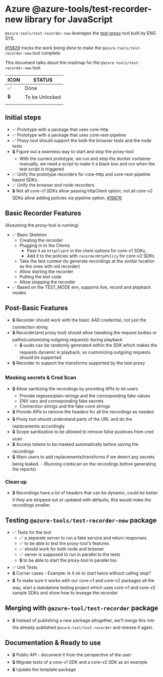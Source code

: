 # Azure @azure-tools/test-recorder-new library for JavaScript

`@azure-tools/test-recorder-new` leverages the [test-proxy](https://github.com/Azure/azure-sdk-tools/tree/main/tools/test-proxy) tool built by ENG SYS.

[#15829](https://github.com/Azure/azure-sdk-for-js/issues/15829) tracks the work being done to make the `@azure-tools/test-recorder-new` tool complete.

This document talks about the roadmap for the `@azure-tools/test-recorder-new` tool.

| ICON | STATUS         |
| ---- | -------------- |
| ✅   | Done           |
| 🔒   | To be Unlocked |
|      |                |

## Initial steps

- ✅ Prototype with a package that uses core-http
- ✅ Prototype with a package that uses core-rest-pipeline
- ✅ Proxy-tool should support the both the browser tests and the node tests
- 🔒 Figure out a seamless way to start and stop the proxy-tool
  - With the current prototype, we run and stop the docker container manually, we need a script to make it a black box and run when the test script is triggered
- ✅ Unify the prototype recorders for core-http and core-rest-pipeline based SDKs.
- ✅ Unify the browser and node recorders.
- 🔒 Not all core-v1 SDKs allow passing httpClient option, not all core-v2 SDKs allow adding policies via pipeline option.
  [#16876](https://github.com/Azure/azure-sdk-for-js/issues/16876)

## Basic Recorder Features

(Assuming the proxy-tool is running)

- ✅ Basic Skeleton
  - Creating the recorder
  - Plugging in to the Clients
    - Pass it as `httpClient` in the client options for core-v1 SDKs,
    - Add it to the policies with `recorderHttpPolicy` for core-v2 SDKs
  - Take the test context (to generate recordings at the similar location as the ones with old recorder)
  - Allow starting the recorder
  - Putting the test code
  - Allow stopping the recorder
- ✅ Based on the TEST_MODE env, supports live, record and playback modes

## Post-Basic Features

- 🔒 Recorder should work with the basic AAD credential, not just the connection string
- 🔒 Recorder(and proxy tool) should allow tweaking the request bodies or paths(customizing outgoing requests) during playback
  - 🔒 uuids can be randomly generated within the SDK which makes the requests dynamic in playback, so customizing outgoing requests should be supported
- 🔒 Recorder to support the transforms supported by the test-proxy

### Masking secrets & Cred Scan

- 🔒 Allow sanitizing the recordings by providing APIs to let users
  - Provide regexes/plain-strings and the corresponding fake values
  - ENV vars and corresponding fake secrets
  - Connection strings and the fake conn strings
- 🔒 Provide APIs to remove the headers for all the recordings as needed
- 🔒 Proxy tool should understand parts of the URL and do the replacements accordingly
- 🔒 Scope sanitization to be allowed to remove false positives from cred scan
- 🔒 Access tokens to be masked automatically before saving the recordings
- 🔒 Warn users to add replacements/transforms if we detect any secrets being leaked. - (Running credscan on the recordings before generating the reports)

### Clean up

- 🔒 Recordings have a lot of headers that can be dynamic, could be better if they are stripped out or updated with defaults, this would make the recordings smaller.

## Testing `@azure-tools/test-recorder-new` package

- ✅ Tests for the tool
  - ✅ a separate server to run a fake service and return responses
  - ✅ to be able to test the proxy-tool's features
  - ✅ should work for both node and browser
  - ✅ server is supposed to run in parallel to the tests
  - 🔒 to be able to start the proxy-tool in parallel too
- ✅ Unit Tests
- 🔒 Corner cases - Example: Is it ok to start twice without calling stop?
- 🔒 To make sure it works with our core-v1 and core-v2 packages all the way, start a standalone testing project which uses core-v1 and core-v2 sample SDKs and show how to leveage the recorder

## Merging with `@azure-tool/test-recorder` package

- 🔒 Instead of publishing a new package altogether, we'll merge this into the already published `@azure-tool/test-recorder` and release it again.

## Documentation & Ready to use

- 🔒 Public API - document it from the perspective of the user
- 🔒 Migrate tests of a core-v1 SDK and a core-v2 SDK as an example
- 🔒 Update the template package
